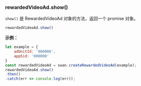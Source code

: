 ### rewardedVideoAd.show()

`show()` 是 RewardedVideoAd 对象的方法，返回一个 promise 对象。

```js
rewardedVideoAd.show()
```

**示例：**

```js
let example = {
    adUnitId: '000000',
    appSid: '000000'
}
const rewardedVideoAd = swan.createRewardedVideoAd(example);
rewardedVideoAd.show()
.then()
.catch(err => console.log(err));
```